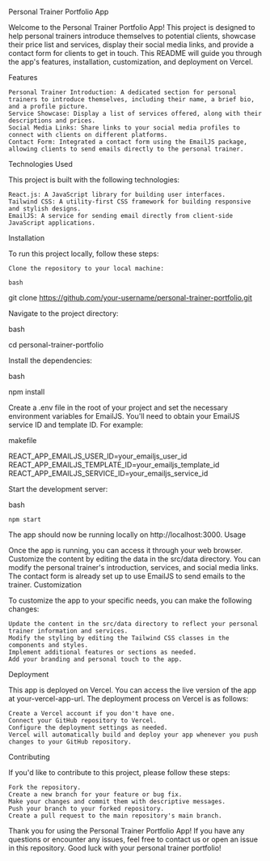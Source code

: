Personal Trainer Portfolio App

Welcome to the Personal Trainer Portfolio App! This project is designed to help personal trainers introduce themselves to potential clients, showcase their price list and services, display their social media links, and provide a contact form for clients to get in touch. This README will guide you through the app's features, installation, customization, and deployment on Vercel.

Features

    Personal Trainer Introduction: A dedicated section for personal trainers to introduce themselves, including their name, a brief bio, and a profile picture.
    Service Showcase: Display a list of services offered, along with their descriptions and prices.
    Social Media Links: Share links to your social media profiles to connect with clients on different platforms.
    Contact Form: Integrated a contact form using the EmailJS package, allowing clients to send emails directly to the personal trainer.

Technologies Used

This project is built with the following technologies:

    React.js: A JavaScript library for building user interfaces.
    Tailwind CSS: A utility-first CSS framework for building responsive and stylish designs.
    EmailJS: A service for sending email directly from client-side JavaScript applications.

Installation

To run this project locally, follow these steps:

    Clone the repository to your local machine:

    bash

git clone https://github.com/your-username/personal-trainer-portfolio.git

Navigate to the project directory:

bash

cd personal-trainer-portfolio

Install the dependencies:

bash

npm install

Create a .env file in the root of your project and set the necessary environment variables for EmailJS. You'll need to obtain your EmailJS service ID and template ID. For example:

makefile

REACT_APP_EMAILJS_USER_ID=your_emailjs_user_id
REACT_APP_EMAILJS_TEMPLATE_ID=your_emailjs_template_id
REACT_APP_EMAILJS_SERVICE_ID=your_emailjs_service_id

Start the development server:

bash

    npm start

The app should now be running locally on http://localhost:3000.
Usage

Once the app is running, you can access it through your web browser. Customize the content by editing the data in the src/data directory. You can modify the personal trainer's introduction, services, and social media links. The contact form is already set up to use EmailJS to send emails to the trainer.
Customization

To customize the app to your specific needs, you can make the following changes:

    Update the content in the src/data directory to reflect your personal trainer information and services.
    Modify the styling by editing the Tailwind CSS classes in the components and styles.
    Implement additional features or sections as needed.
    Add your branding and personal touch to the app.

Deployment

This app is deployed on Vercel. You can access the live version of the app at your-vercel-app-url. The deployment process on Vercel is as follows:

    Create a Vercel account if you don't have one.
    Connect your GitHub repository to Vercel.
    Configure the deployment settings as needed.
    Vercel will automatically build and deploy your app whenever you push changes to your GitHub repository.

Contributing

If you'd like to contribute to this project, please follow these steps:

    Fork the repository.
    Create a new branch for your feature or bug fix.
    Make your changes and commit them with descriptive messages.
    Push your branch to your forked repository.
    Create a pull request to the main repository's main branch.


Thank you for using the Personal Trainer Portfolio App! If you have any questions or encounter any issues, feel free to contact us or open an issue in this repository. Good luck with your personal trainer portfolio!